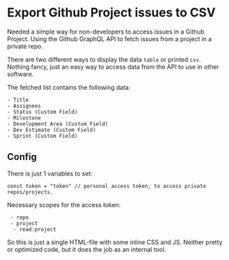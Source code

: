 # Export Github Project issues to CSV

Needed a simple way for non-developers to access issues in a Github Project.
Using the Github GraphQL API to fetch issues from a project in a private repo.

There are two different ways to display the data `table` or printed `csv`.
Nothing fancy, just an easy way to access data from the API to use in other software.

The fetched list contains the following data:

```
- Title
- Assignees
- Status (Custom Field)
- Milestone
- Development Area (Custom Field)
- Dev Estimate (Custom Field)
- Sprint (Custom Field)
```

## Config

There is just 1 variables to set:

```
const token = "token" // personal access token, to access private repos/projects.
```

Necessary scopes for the access token:

```
 - repo
 - project
  - read:project
```

So this is just a single HTML-file with some inline CSS and JS. Neither pretty or optimized code, but it does the job as an internal tool.
